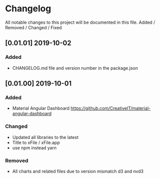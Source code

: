 # Changelog
All notable changes to this project will be documented in this file.
Added / Removed / Changed / Fixed

## [0.01.01] 2019-10-02
### Added
- CHANGELOG.md file and version number in the package.json

## [0.01.00] 2019-10-01
### Added
- Material Angular Dashboard https://github.com/CreativeIT/material-angular-dashboard
### Changed
- Updated all libraries to the latest
- Title to xFile / xFile.app
- use npm instead yarn
### Removed
- All charts and related files due to version mismatch d3 and nvd3
